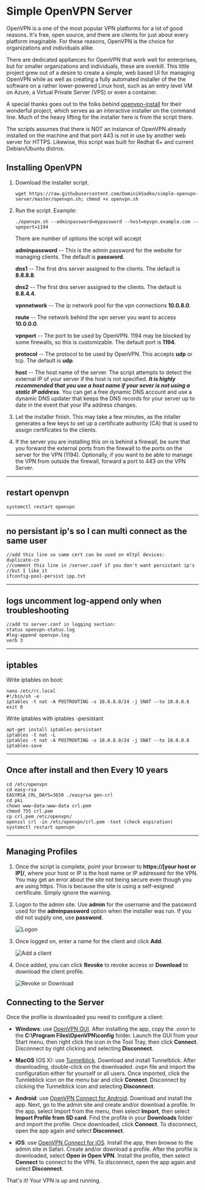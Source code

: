 Simple OpenVPN Server
====

OpenVPN is a one of the most popular VPN platforms for a lot of good reasons. It's free, open source, and there are clients for just about every platform imaginable. For these reasons, OpenVPN is the choice for organizations and individuals alike. 

There are dedicated appliances for OpenVPN that work well for enterprises, but for smaller organizations and individuals, these are overkill.  This little project grew out of a desire to create a simple, web based UI for managing OpenVPN while as well as creating a fully automated installer of the the software on a rather lower-powered Linux host, such as an entry level VM on Azure, a Virtual Private Server (VPS) or even a container.

A special thanks goes out to the folks behind [openvpn-install](https://github.com/Nyr/openvpn-install) for their wonderful project, which serves as an interactive installer on the command line. Much of the heavy lifting for the installer here is from the script there. 

The scripts assumes that there is NOT an instance of OpenVPN already installed on the machine and that port 443 is not in use by another web server for HTTPS. Likewise, this script was built for Redhat 6+ and current Debian/Ubuntu distros.


## Installing OpenVPN

1. Download the installer script.

	````
	wget https://raw.githubusercontent.com/DominikSadko/simple-openvpn-server/master/openvpn.sh; chmod +x openvpn.sh
	````

1. Run the script.
	Example:

	````
	./openvpn.sh --adminpassword=mypassword --host=myvpn.example.com --vpnport=1194
	````


	There are number of options the script will accept

	**adminpassword** -- This is the admin password for the website for managing clients. The default is **password**.

	**dns1** -- The first dns server assigned to the clients. The default is **8.8.8.8**.

	**dns2** -- The first dns server assigned to the clients. The default is **8.8.4.4**.

	**vpnnetwork** -- The ip network pool for the vpn connections **10.0.8.0**.

	**route** -- The network behind the vpn server you want to access **10.0.0.0**.

	**vpnport** -- The port to be used by OpenVPN. 1194 may be blocked by some firewalls, so this is customizable. The default port is **1194**.

	**protocol** -- The protocol to be used by OpenVPN. This accepts **udp** or tcp. The default is **udp**.

	**host** -- The host name of the server. The script attempts to detect the external IP of your server if the host is not specified. ***It is highly recommended that you use a host name if your sever is not using a static IP address***. You can get a free dynamic DNS account and use a dynamic DNS updater that keeps the DNS records for your server up to date in the event that your IPa address changes.

1. Let the installer finish. This may take a few minutes, as the intaller generates a few keys to set up a certificate authority (CA) that is used to assign certificates to the clients.

1. If the server you are installing this on is behind a firewall, be sure that you forward the external ports from the firewall to the ports on the server for the VPN (1194). Optionally, if you want to be able to manage the VPN from outside the firewall, forward a port to 443 on the VPN Server.

-----
## restart openvpn

```
systemctl restart openvpn
```

-----
## no persistant ip's so I can multi connect as the same user

```
//add this line so same cert can be used on mltpl devices:
duplicate-cn
//comment this line in /server.conf if you don't want persistant ip's
//but I like it
ifconfig-pool-persist ipp.txt
```

-----
## logs uncomment log-append only when troubleshooting

```
//add to server.conf in logging section:
status openvpn-status.log
#log-append openvpn.log
verb 3
```

-----
## iptables

Write iptables on boot:
```
nano /etc/rc.local
#!/bin/sh -e
iptables -t nat -A POSTROUTING -s 10.0.8.0/24 -j SNAT --to 10.0.0.6
exit 0
```

Write iptables with iptables -persistant
```
apt-get install iptables-persistant
iptables -t nat -L
iptables -t nat -A POSTROUTING -s 10.0.8.0/24 -j SNAT --to 10.0.0.6
iptables-save
```

-----
## Once after install and then Every 10 years

```
cd /etc/openvpn
cd easy-rsa
EASYRSA_CRL_DAYS=3650 ./easyrsa gen-crl
cd pki
chown www-data:www-data crl.pem
chmod 755 crl.pem
cp crl.pem /etc/openvpn/
openssl crl -in /etc/openvpn/crl.pem -text (check expiration)
systemctl restart openvpn
```

-----

## Managing Profiles

1. Once the script is complete, point your browser to **https://[your host or IP]/**, where your host or IP is the host name or IP addressed for the VPN. You may get an error about the site not being secure even though you are using https. This is because the site is using a self-esigned certificate. Simply ignore the warning. 

1. Logon to the admin site. Use **admin** for the username and the password used for the **adminpassword** option when the installer was run. If you did not supply one, use **password**.

	![Logon](images/logon.png)

1. Once logged on, enter a name for the client and click **Add**.

	![Add a client](images/add-client.png)

1. Once added, you can click **Revoke** to revoke access or **Download** to download the client profile. 

	![Revoke or Download](images/download-revoke.png)

## Connecting to the Server

Once the profile is downloaded you need to configure a client:

* **Windows**: use [OpenVPN GUI](https://openvpn.net/index.php/open-source/downloads.html). After installing the app, copy the .ovon to the **C:\Program Files\OpenVPN\config** folder. Launch the GUI from your Start menu, then right click the icon in the Tool Tray, then click **Connect**. Disconnect by right clicking and selecting **Disconnect**.

* **MacOS** (OS X): use [Tunnelblick](https://tunnelblick.net/downloads.html). Download and install Tunnelblick. After downloading, double-click on the downloaded .ovpn file and import the configuration either for yourself or all users. Once imported, click the Tunnleblick icon on the menu bar and click **Connect**. Disconnect by clicking the Tunnelblick icon and selecting **Disconnect**.

* **Android**: use [OpenVPN Connect for Android](https://play.google.com/store/apps/details?id=net.openvpn.openvpn&hl=en). Download and install the app. Next, go to the admin site and create and/or download a profile. In the app, select Import from the menu, then select **Import**, then select **Import Profile from SD card**. Find the profile in your **Downloads** folder and import the profile. Once downloaded, click **Connect**. To disconnect, open the app again and select **Disconnect**.

* **iOS**: use [OpenVPN Connect for iOS](https://itunes.apple.com/us/app/openvpn-connect/id590379981?mt=8). Install the app, then browse to the admin site in Safari. Create and/or download a profile. After the profile is downloaded, select **Open in Open VPN**. Install the profile, then select **Connect** to connect to the VPN. To disconnect, open the app again and select **Disconnect**.

That's it! Your VPN is up and running.
